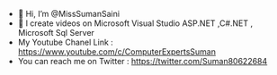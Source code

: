 - 👋 Hi, I’m @MissSumanSaini
- 👀 I create videos on Microsoft Visual Studio ASP.NET ,C#.NET , Microsoft Sql Server 
- My Youtube Chanel Link : https://www.youtube.com/c/ComputerExpertsSuman
- You can reach me on  Twitter :  https://twitter.com/Suman80622684
<!---
MissSumanSaini/MissSumanSaini is a ✨ special ✨ repository because its `README.md` (this file) appears on your GitHub profile.
You can click the Preview link to take a look at your changes.
--->
